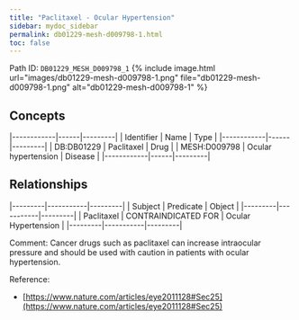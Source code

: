 ```yaml
---
title: "Paclitaxel - Ocular Hypertension"
sidebar: mydoc_sidebar
permalink: db01229-mesh-d009798-1.html
toc: false 
---
```



Path ID: `DB01229_MESH_D009798_1`
{% include image.html url="images/db01229-mesh-d009798-1.png" file="db01229-mesh-d009798-1.png" alt="db01229-mesh-d009798-1" %}

## Concepts

|------------|------|---------|
| Identifier | Name | Type    |
|------------|------|---------|
| DB:DB01229 | Paclitaxel | Drug |
| MESH:D009798 | Ocular hypertension | Disease |
|------------|------|---------|

## Relationships

|---------|-----------|---------|
| Subject | Predicate | Object  |
|---------|-----------|---------|
| Paclitaxel | CONTRAINDICATED FOR | Ocular Hypertension |
|---------|-----------|---------|

Comment: Cancer drugs such as paclitaxel can increase intraocular pressure and should be used with caution in patients with ocular hypertension.

Reference: 
  - [https://www.nature.com/articles/eye2011128#Sec25](https://www.nature.com/articles/eye2011128#Sec25)
